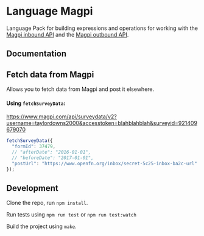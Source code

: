Language Magpi
==============

Language Pack for building expressions and operations for working with
the [Magpi inbound API](http://support.magpi.com/support/solutions/articles/4839-magpi-inbound-api) and the
[Magpi outbound API](http://support.magpi.com/support/solutions/articles/4865-magpi-outbound-api).

Documentation
-------------
## Fetch data from Magpi
Allows you to fetch data from Magpi and post it elsewhere.

#### Using `fetchSurveyData`:
https://www.magpi.com/api/surveydata/v2?username=taylordowns2000&accesstoken=blahblahblah&surveyid=921409679070
```js
fetchSurveyData({
  "formId": 37479,
  // "afterDate": "2016-01-01",
  // "beforeDate": "2017-01-01",
  "postUrl": "https://www.openfn.org/inbox/secret-5c25-inbox-ba2c-url"
});
```

<!-- ## Submit new records
Allows you to push data to Magpi to create a new record for a form which exists in a user account.

#### Using `submitRecord`:
```js
`submitRecord(1,2)`
``` -->

Development
-----------

Clone the repo, run `npm install`.

Run tests using `npm run test` or `npm run test:watch`

Build the project using `make`.
